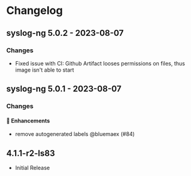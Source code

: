 # Changelog

## syslog-ng 5.0.2 - 2023-08-07

### Changes

- Fixed issue with CI: Github Artifact looses permissions on files, thus image isn't able to start

## syslog-ng 5.0.1 - 2023-08-07

### Changes

#### 🚀 Enhancements

- remove autogenerated labels @bluemaex (#84)

## 4.1.1-r2-ls83

- Initial Release
